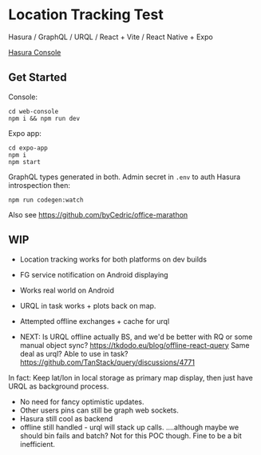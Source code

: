 # Location Tracking Test

Hasura / GraphQL / URQL / React + Vite / React Native + Expo

[Hasura Console](https://cloud.hasura.io/project/57b9a7ff-0d40-4904-aaaa-1ffe2aa03e85/console/api/api-explorer)

## Get Started

Console:

```
cd web-console
npm i && npm run dev
```

Expo app:

```
cd expo-app
npm i
npm start
```

GraphQL types generated in both. Admin secret in `.env` to auth Hasura introspection then:

```
npm run codegen:watch
```

Also see https://github.com/byCedric/office-marathon

## WIP

- Location tracking works for both platforms on dev builds
- FG service notification on Android displaying
- Works real world on Android
- URQL in task works + plots back on map.
- Attempted offline exchanges + cache for urql

- NEXT: Is URQL offline actually BS, and we'd be better with RQ or some manual object sync?
  https://tkdodo.eu/blog/offline-react-query
  Same deal as urql? Able to use in task? https://github.com/TanStack/query/discussions/4771

In fact:
Keep lat/lon in local storage as primary map display, then just have URQL as background process.

- No need for fancy optimistic updates.
- Other users pins can still be graph web sockets.
- Hasura still cool as backend
- offline still handled - urql will stack up calls.
  ....although maybe we should bin fails and batch? Not for this POC though. Fine to be a bit inefficient.
